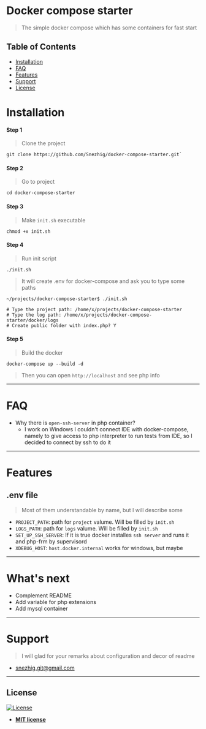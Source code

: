 # Docker compose starter
> The simple docker compose which has some containers for fast start


## Table of Contents


- [Installation](#installation)
- [FAQ](#faq)
- [Features](#features)
- [Support](#support)
- [License](#license)


# Installation

#### Step 1
> Clone the project
 ```
 git clone https://github.com/Snezhig/docker-compose-starter.git`
``` 
#### Step 2
> Go to project
```
cd docker-compose-starter
```
#### Step 3
> Make `init.sh` executable
```
chmod +x init.sh
```
#### Step 4
> Run init script
```
./init.sh
```
> It will create .env for docker-compose and ask you to type some paths
```
~/projects/docker-compose-starter$ ./init.sh

# Type the project path: /home/x/projects/docker-compose-starter
# Type the log path: /home/x/projects/docker-compose-starter/docker/logs
# Create public folder with index.php? Y
```

#### Step 5
> Build the docker
```
docker-compose up --build -d
```
> Then you can open `http://localhost` and see php info

---

# FAQ
* Why there is `open-ssh-server` in php container?
    * I work on Windows I couldn't connect IDE with docker-compose, namely to give access to php interpreter to run tests from IDE, so I decided to connect by ssh to do it



---
# Features
## .env file
> Most of them understandable by name, but I will describe some
* `PROJECT_PATH`: path for `project` valume. Will be filled by `init.sh`
* `LOGS_PATH`: path for `logs` valume. Will be filled by `init.sh`
* `SET_UP_SSH_SERVER`: If it is true docker installes `ssh server` and runs it and php-frm by supervisord
* `XDEBUG_HOST`: `host.docker.internal` works for windows, but maybe

---

# What's next
* Complement README
* Add variable for php extensions
* Add mysql container

---

# Support
> I will glad for your remarks about configuration and decor of readme 
* <snezhig.git@gmail.com>
---

## License

[![License](http://img.shields.io/:license-mit-blue.svg?style=flat-square)](http://badges.mit-license.org)

- **[MIT license](http://opensource.org/licenses/mit-license.php)**